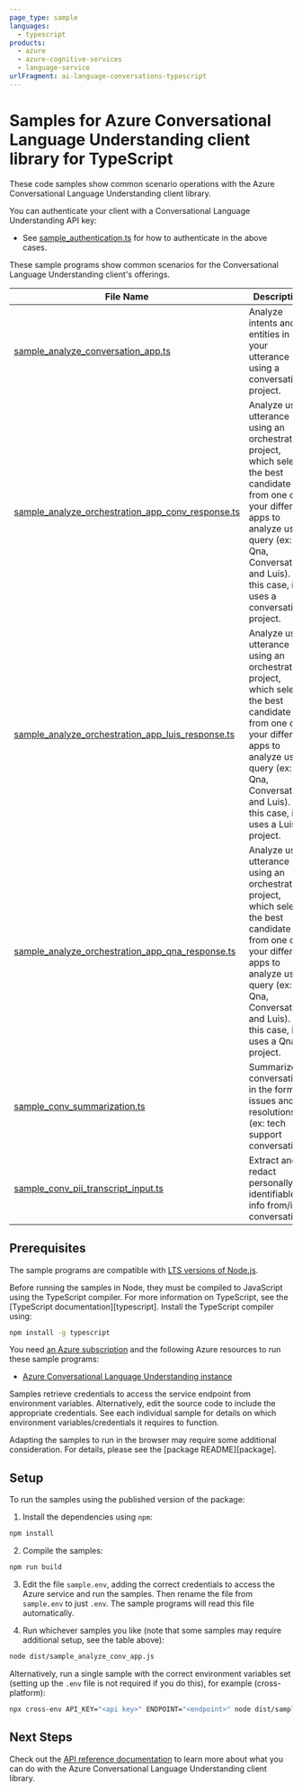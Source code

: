 ```yaml
---
page_type: sample
languages:
  - typescript
products:
  - azure
  - azure-cognitive-services
  - language-service
urlFragment: ai-language-conversations-typescript
---
```


# Samples for Azure Conversational Language Understanding client library for TypeScript

These code samples show common scenario operations with the Azure Conversational Language Understanding client library.

You can authenticate your client with a Conversational Language Understanding API key:

- See [sample_authentication.ts][sample_authentication] for how to authenticate in the above cases.

These sample programs show common scenarios for the Conversational Language Understanding client's offerings.

| **File Name**| **Description**|
|-|-|
|[sample_analyze_conversation_app.ts][sample_analyze_conversation_app]| Analyze intents and entities in your utterance using a conversation project. |
| [sample_analyze_orchestration_app_conv_response.ts][sample_analyze_orchestration_app_conv_response]| Analyze user utterance using an orchestration project, which selects the best candidate from one of your different apps to analyze user query (ex: Qna, Conversation, and Luis). In this case, it uses a conversation project. |
| [sample_analyze_orchestration_app_luis_response.ts][sample_analyze_orchestration_app_luis_response]| Analyze user utterance using an orchestration project, which selects the best candidate from one of your different apps to analyze user query (ex: Qna, Conversation, and Luis). In this case, it uses a Luis project. |
| [sample_analyze_orchestration_app_qna_response.ts][sample_analyze_orchestration_app_qna_response]| Analyze user utterance using an orchestration project, which selects the best candidate from one of your different apps to analyze user query (ex: Qna, Conversation, and Luis). In this case, it uses a Qna project. |
| [sample_conv_summarization.ts][sample_conv_summarization]| Summarize conversation in the form of issues and resolutions (ex: tech support conversation) |
| [sample_conv_pii_transcript_input.ts][sample_conv_pii_transcript_input]| Extract and redact personally-identifiable info from/in conversations |

## Prerequisites

The sample programs are compatible with [LTS versions of Node.js](https://nodejs.org/about/releases/).

Before running the samples in Node, they must be compiled to JavaScript using the TypeScript compiler. For more information on TypeScript, see the [TypeScript documentation][typescript]. Install the TypeScript compiler using:

```bash
npm install -g typescript
```

You need [an Azure subscription][azure_subscription] and the following Azure resources to run these sample programs:

- [Azure Conversational Language Understanding instance][azure_clu_account]

Samples retrieve credentials to access the service endpoint from environment variables. Alternatively, edit the source code to include the appropriate credentials. See each individual sample for details on which environment variables/credentials it requires to function.

Adapting the samples to run in the browser may require some additional consideration. For details, please see the [package README][package].

## Setup

To run the samples using the published version of the package:

1. Install the dependencies using `npm`:

```bash
npm install
```

2. Compile the samples:

```bash
npm run build
```

3. Edit the file `sample.env`, adding the correct credentials to access the Azure service and run the samples. Then rename the file from `sample.env` to just `.env`. The sample programs will read this file automatically.

4. Run whichever samples you like (note that some samples may require additional setup, see the table above):

```bash
node dist/sample_analyze_conv_app.js
```

Alternatively, run a single sample with the correct environment variables set (setting up the `.env` file is not required if you do this), for example (cross-platform):

```bash
npx cross-env API_KEY="<api key>" ENDPOINT="<endpoint>" node dist/sample_analyze_conv_app.js
```



## Next Steps

Check out the [API reference documentation][api_reference_documentation] to learn more about
what you can do with the Azure Conversational Language Understanding client library.

[azure_subscription]: https://azure.microsoft.com/free/
[azure_clu_account]: https://language.azure.com/clu/projects

[sample_authentication]: https://github.com/Azure/azure-sdk-for-js/tree/main/sdk/cognitivelanguage/ai-language-conversations/samples/v1/typescript/src/sample_authentication.ts

[sample_analyze_conversation_app]: https://github.com/Azure/azure-sdk-for-js/tree/main/sdk/cognitivelanguage/ai-language-conversations/samples/v1/typescript/src/sample_analyze_conversation_app.ts

[sample_analyze_orchestration_app_conv_response]: https://github.com/Azure/azure-sdk-for-js/tree/main/sdk/cognitivelanguage/ai-language-conversations/samples/v1/typescript/src/sample_analyze_orchestration_app_conv_response.ts

[sample_analyze_orchestration_app_luis_response]: https://github.com/Azure/azure-sdk-for-js/tree/main/sdk/cognitivelanguage/ai-language-conversations/samples/v1/typescript/src/sample_analyze_orchestration_app_luis_response.ts

[sample_analyze_orchestration_app_qna_response]: https://github.com/Azure/azure-sdk-for-js/tree/main/sdk/cognitivelanguage/ai-language-conversations/samples/v1/typescript/src/sample_analyze_orchestration_app_qna_response.ts

[sample_conv_summarization]: https://github.com/Azure/azure-sdk-for-js/tree/main/sdk/cognitivelanguage/ai-language-conversations/samples/v1/typescript/src/sample_conv_summarization.ts

[sample_conv_pii_transcript_input]: https://github.com/Azure/azure-sdk-for-js/tree/main/sdk/cognitivelanguage/ai-language-conversations/samples/v1/typescript/src/sample_conv_pii_transcript_input.ts

[api_reference_documentation]: https://docs.microsoft.com/rest/api/language/conversation-analysis-runtime